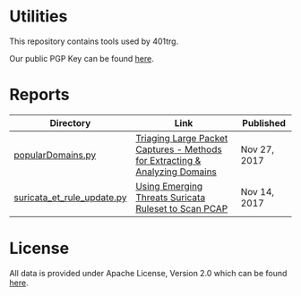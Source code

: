 Utilities
==================

This repository contains tools used by 401trg.

Our public PGP Key can be found [here](https://keybase.io/401trg/pgp_keys.asc?fingerprint=1c3e9c9719d6480f1446e4f1812dc5f3628952f9).

# Reports

| Directory                                                                                                         | Link                                                                                                                                                                                                | Published    |
|-------------------------------------------------------------------------------------------------------------------|-----------------------------------------------------------------------------------------------------------------------------------------------------------------------------------------------------|--------------|
| [popularDomains.py](https://github.com/401trg/utilities/blob/master/popularDomains.py) | [Triaging Large Packet Captures - Methods for Extracting & Analyzing Domains](https://401trg.pw/triaging-large-packet-captures-methods-for-extracting-analyzing-domains) | Nov 27, 2017 |
| [suricata_et_rule_update.py](https://github.com/401trg/utilities/blob/master/suricata_et_rule_update.py) | [Using Emerging Threats Suricata Ruleset to Scan PCAP](https://401trg.pw/using-emergingthreats-suricata-ruleset-to-scan-pcap/) | Nov 14, 2017 |


# License
All data is provided under Apache License, Version 2.0 which can be found [here](https://www.apache.org/licenses/LICENSE-2.0).
